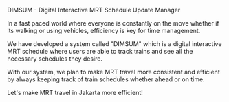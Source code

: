 DIMSUM - Digital Interactive MRT Schedule Update Manager

In a fast paced world where everyone is constantly on the move whether if its walking or using vehicles, efficiency is key for time management.

We have developed a system called "DIMSUM" which is a digital interactive MRT schedule where users are able to track trains and see all the necessary schedules they desire.

With our system, we plan to make MRT travel more consistent and efficient by always keeping track of train schedules whether ahead or on time.

Let's make MRT travel in Jakarta more efficient!

